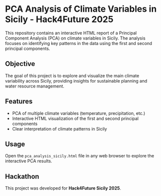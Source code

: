 # PCA Analysis of Climate Variables in Sicily - Hack4Future 2025

This repository contains an interactive HTML report of a Principal Component Analysis (PCA) on climate variables in Sicily. The analysis focuses on identifying key patterns in the data using the first and second principal components.

## Objective
The goal of this project is to explore and visualize the main climate variability across Sicily, providing insights for sustainable planning and water resource management.

## Features
- PCA of multiple climate variables (temperature, precipitation, etc.)
- Interactive HTML visualization of the first and second principal components
- Clear interpretation of climate patterns in Sicily

## Usage
Open the `pca_analysis_sicily.html` file in any web browser to explore the interactive PCA results.

## Hackathon
This project was developed for **Hack4Future Sicily 2025**.

